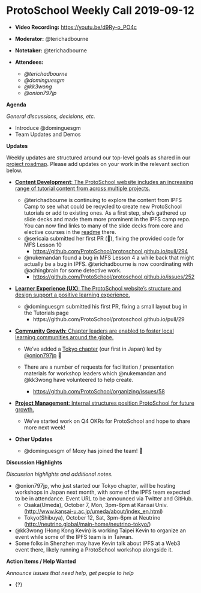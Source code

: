 # ProtoSchool Weekly Call 2019-09-12

-   **Video Recording:** https://youtu.be/d9Ry-o_PO4c
-   **Moderator:** @terichadbourne
-   **Notetaker:** @terichadbourne
-   **Attendees:**

    -   _@terichadbourne_
    -   _@dominguesgm_
    -   _@kk3wong_
    -   _@onion797jp_


**Agenda**

_General discussions, decisions, etc._

-   Introduce @dominguesgm
-   Team Updates and Demos


**Updates**

Weekly updates are structured around our top-level goals as shared in our [project roadmap](https://github.com/ProtoSchool/roadmap#protoschool-roadmap). Please add updates on your work in the relevant section below.

-   [**Content Development**: The ProtoSchool website includes an increasing range of tutorial content from across multiple projects.](https://github.com/ProtoSchool/roadmap#content-development)
    -   @terichadbourne is continuing to explore the content from IPFS Camp to see what could be recycled to create new ProtoSchool tutorials or add to existing ones. As a first step, she’s gathered up slide decks and made them more prominent in the IPFS camp repo. You can now find links to many of the slide decks from core and elective courses in the [readme](https://github.com/ipfs/camp/blob/master/README.md) there.
    -   @sericaia submitted her first PR (🎉), fixing the provided code for MFS Lesson 10
        -   <https://github.com/ProtoSchool/protoschool.github.io/pull/294>
    -   @nukemandan found a bug in MFS Lesson 4 a while back that might actually be a bug in IPFS. @terichadbourne is now coordinating with @achingbrain for some detective work.
        -   <https://github.com/ProtoSchool/protoschool.github.io/issues/252>


-   [**Learner Experience (UX)**: The ProtoSchool website’s structure and design support a positive learning experience.](https://github.com/ProtoSchool/roadmap#learner-experience)

    -   @dominguesgm submitted his first PR, fixing a small layout bug in the Tutorials page
        -   https&#x3A;//github.com/ProtoSchool/protoschool.github.io/pull/29

-   [**Community Growth**: Chapter leaders are enabled to foster local learning communities around the globe.](https://github.com/ProtoSchool/roadmap#community-growth)
    -   We’ve added a [Tokyo chapter](https://github.com/ProtoSchool/tokyo) (our first in Japan) led by [@onion797jp](https://github.com/onion797jp) 🎉
    -   There are a number of requests for facilitation / presentation materials for workshop leaders which @nukemandan and @kk3wong have volunteered to help create.

        -   <https://github.com/ProtoSchool/organizing/issues/58>

-   [**Project Management**: Internal structures position ProtoSchool for future growth.](https://github.com/ProtoSchool/roadmap#project-management)
    -   We’ve started work on Q4 OKRs for ProtoSchool and hope to share more next week!

-   **Other Updates**

    -   @dominguesgm of Moxy has joined the team! 🎉

**Discussion Highlights**

_Discussion highlights and additional notes._

-   @onion797jp, who just started our Tokyo chapter, will be hosting workshops in Japan next month, with some of the IPFS team expected to be in attendance. Event URL to be announced via Twitter and GitHub.
    -   Osaka(Umeda), October 7, Mon, 3pm-6pm at Kansai Univ. (<http://www.kansai-u.ac.jp/umeda/about/index_en.html>)
    -   Tokyo(Shibuya), October 12, Sat, 3pm-6pm at Neutrino (<http://neutrino.global/main-home/neutrino-tokyo/>)
-   @kk3wong (Hong Kong Kevin) is working Taipei Kevin to organize an event while some of the IPFS team is in Taiwan.
-   Some folks in Shenzhen may have Kevin talk about IPFS at a Web3 event there, likely running a ProtoSchool workshop alongside it.



**Action Items / Help Wanted**

_Announce issues that need help, get people to help_

-   {?}
